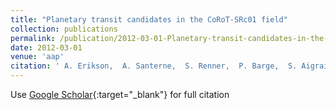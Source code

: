 ```yaml
---
title: "Planetary transit candidates in the CoRoT-SRc01 field"
collection: publications
permalink: /publication/2012-03-01-Planetary-transit-candidates-in-the-CoRoT-SRc01-field
date: 2012-03-01
venue: 'aap'
citation: ' A. Erikson,  A. Santerne,  S. Renner,  P. Barge,  S. Aigrain,  A. Alapini,  J. Almenara,  R. Alonso,  M. Auvergne,  A. Baglin,  W. Benz,  A. Bonomo,  P. Bordé,  F. Bouchy,  H. Bruntt,  J. Cabrera,  L. Carone,  S. Carpano,  Sz. Csizmadia,  M. Deleuil,  H. Deeg,  R. Díaz,  R. Dvorak,  S. Ferraz-Mello,  M. Fridlund,  D. Gandolfi,  J. Gazzano,  M. Gillon,  E. Guenther,  T. Guillot,  A. Hatzes,  G. Hébrard,  L. Jorda,  H. Lammer,  A. Léger,  A. Llebaria,  M. Mayor,  T. Mazeh,  C. Moutou,  M. Ollivier,  A. Ofir,  M. Pätzold,  F. Pepe,  F. Pont,  D. Queloz,  M. Rabus,  H. Rauer,  C. Régulo,  D. Rouan,  B. Samuel,  J. Schneider,  A. Shporer,  B. Tingley,  S. Udry,  G. Wuchterl, &quot;Planetary transit candidates in the CoRoT-SRc01 field.&quot; aap, 2012.'
---
```

Use [Google Scholar](https://scholar.google.com/scholar?q=Planetary+transit+candidates+in+the+CoRoT+SRc01+field){:target="_blank"} for full citation